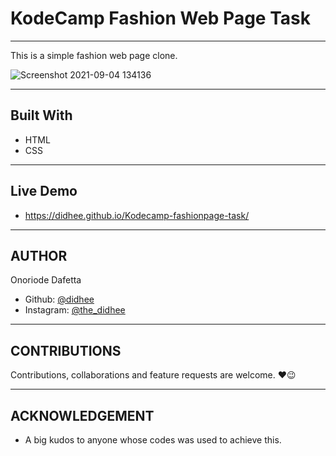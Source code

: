 # KodeCamp Fashion Web Page Task

---

This is a simple fashion web page clone.

![Screenshot 2021-09-04 134136](https://user-images.githubusercontent.com/70528077/132095097-1395aa2e-87f2-4214-bde5-49fdf73f211c.png)

---

## Built With

- HTML
- CSS 

---

## Live Demo 

- https://didhee.github.io/Kodecamp-fashionpage-task/

---

## AUTHOR

Onoriode Dafetta
- Github: [@didhee](https://github.com/didhee)
- Instagram: [@the_didhee](https://www.instagram.com/the_didhee)

---

## CONTRIBUTIONS

Contributions, collaborations and feature requests are welcome. ❤😉

---

## ACKNOWLEDGEMENT

- A big kudos to anyone whose codes was used to achieve this.
